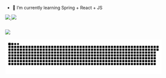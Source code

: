 

- 🌱 I’m currently learning Spring + React + JS

<div>
  <a href="https://github.com/Bryan-R-Carvalho">
  <img height="180em" src="https://github-readme-stats.vercel.app/api?username=Bryan-R-Carvalho&show_icons=true&theme=gotham&include_all_commits=true&count_private=true"/>
  <img height="180em" src="https://github-readme-stats.vercel.app/api/top-langs/?username=Bryan-R-Carvalho&layout=compact&langs_count=7&theme=gotham"/>
</div>

  ##
<div>
    <a href="https://www.linkedin.com/in/bryan-reis-de-carvalho-8a81048a/" target="_blank"><img src="https://img.shields.io/badge/-LinkedIn-%230077B5?style=for-the-        badge&logo=linkedin&logoColor=white" target="_blank"></a> 
  
  ![Snake animation](https://github.com/Bryan-R-Carvalho/Bryan-R-Carvalho/blob/output/github-contribution-grid-snake.svg)
  </div>
